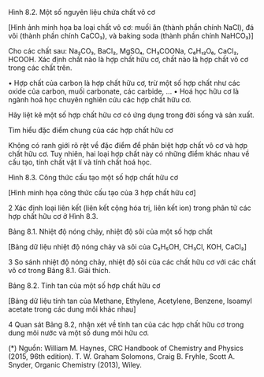 Hình 8.2. Một số nguyên liệu chứa chất vô cơ

[Hình ảnh minh họa ba loại chất vô cơ: muối ăn (thành phần chính NaCl), đá vôi (thành phần chính CaCO₃), và baking soda (thành phần chính NaHCO₃)]

Cho các chất sau: Na₂CO₃, BaCl₂, MgSO₄, CH₃COONa, C₆H₁₂O₆, CaCl₂, HCOOH. Xác định chất nào là hợp chất hữu cơ, chất nào là hợp chất vô cơ trong các chất trên.

• Hợp chất của carbon là hợp chất hữu cơ, trừ một số hợp chất như các oxide của carbon, muối carbonate, các carbide, ...
• Hoá học hữu cơ là ngành hoá học chuyên nghiên cứu các hợp chất hữu cơ.

Hãy liệt kê một số hợp chất hữu cơ có ứng dụng trong đời sống và sản xuất.

Tìm hiểu đặc điểm chung của các hợp chất hữu cơ

Không có ranh giới rõ rệt về đặc điểm để phân biệt hợp chất vô cơ và hợp chất hữu cơ. Tuy nhiên, hai loại hợp chất này có những điểm khác nhau về cấu tạo, tính chất vật lí và tính chất hoá học.

Hình 8.3. Công thức cấu tạo một số hợp chất hữu cơ

[Hình minh họa công thức cấu tạo của 3 hợp chất hữu cơ]

2 Xác định loại liên kết (liên kết cộng hóa trị, liên kết ion) trong phân tử các hợp chất hữu cơ ở Hình 8.3.

Bảng 8.1. Nhiệt độ nóng chảy, nhiệt độ sôi của một số hợp chất

[Bảng dữ liệu nhiệt độ nóng chảy và sôi của C₂H₅OH, CH₃Cl, KOH, CaCl₂]

3 So sánh nhiệt độ nóng chảy, nhiệt độ sôi của các chất hữu cơ với các chất vô cơ trong Bảng 8.1. Giải thích.

Bảng 8.2. Tính tan của một số hợp chất hữu cơ

[Bảng dữ liệu tính tan của Methane, Ethylene, Acetylene, Benzene, Isoamyl acetate trong các dung môi khác nhau]

4 Quan sát Bảng 8.2, nhận xét về tính tan của các hợp chất hữu cơ trong dung môi nước và một số dung môi hữu cơ.

(*) Nguồn: William M. Haynes, CRC Handbook of Chemistry and Physics (2015, 96th edition).
T. W. Graham Solomons, Craig B. Fryhle, Scott A. Snyder, Organic Chemistry (2013), Wiley.